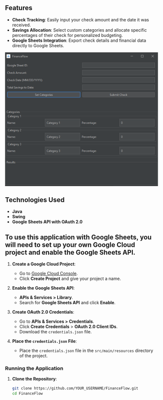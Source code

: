 ## Features

- **Check Tracking**: Easily input your check amount and the date it was received.
- **Savings Allocation**: Select custom categories and allocate specific percentages of their check for personalized budgeting.
- **Google Sheets Integration**: Export check details and financial data directly to Google Sheets.

![Application Screenshot](assets/financeflowv2.png)

## Technologies Used

- **Java**
- **Swing**
- **Google Sheets API with OAuth 2.0**

## To use this application with Google Sheets, you will need to set up your own Google Cloud project and enable the Google Sheets API.

1. **Create a Google Cloud Project**:
    - Go to [Google Cloud Console](https://console.cloud.google.com/).
    - Click **Create Project** and give your project a name.

2. **Enable the Google Sheets API**:
    - **APIs & Services > Library**.
    - Search for **Google Sheets API** and click **Enable**.

3. **Create OAuth 2.0 Credentials**:
    - Go to **APIs & Services > Credentials**.
    - Click **Create Credentials** > **OAuth 2.0 Client IDs**.
    - Download the `credentials.json` file.

4. **Place the `credentials.json` File**:
    - Place the `credentials.json` file in the `src/main/resources` directory of the project.

### Running the Application

1. **Clone the Repository**:
   ```bash
   git clone https://github.com/YOUR_USERNAME/FinanceFlow.git
   cd FinanceFlow
